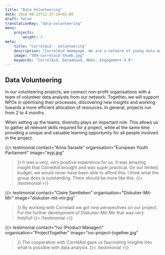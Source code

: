 ```yaml
---
title: "Data Volunteering"
date: 2018-08-23T12:37:19+02:00
draft: false
translationKey: "data-volunteering"
menu: 
    projects:
        weight: 2
meta:
    title: "CorrelAid - Volunteering"
    description: "CorrelAid Homepage. We are a network of young data analysts that wants to change the world with a more inclusive, integrated and innovative approach to data analysis."
    image: "509-correlaid-thumb.jpg"
    keywords: "CorrelAid, Data4Good, NGOs, Engagement 4.0"
---
```


## Data Volunteering

In our volunteering projects, we connect non-profit organisations with a team of volunteer data analysts from our network. Together, we will support NPOs in optimising their processes, discovering new insights and working towards a more efficient allocation of resources. In general, projects run from 2 to 4 months. 

When setting up the teams, diversity plays an important role. This allows us to gather all relevant skills required for a project, while at the same time providing a unique and valuable learning opportunity for all people involved in the project.

{{< testimonial 
    contact="Anna Saraste"
    organisation="European Youth Parliament"
    image="eyp.jpg"
>}}
    It was a very, very positive experience for us. It was amazing insight that CorrelAid brought and was super practical. On our limited budget, we would never have 
    been able to afford this. I think what the group does is outstanding. There should be more like this.
{{< /testimonial >}}

{{< testimonial 
    contact="Claire Samtleben"
    organisation="Diskutier-Mit-Mir"
    image="diskutier-mit-mir.jpg"
>}}
    By working with Correlaid we got new perspectives on our project. 
    For the further development of Diskutier-Mit-Mir that was very helpful!
{{< /testimonial >}}

{{< testimonial 
    contact="Ivo (Product Manager)"
    organisation="ProjectTogether"
    image="ivo-project-together.jpg"
>}}
    The cooperation with CorrelAid gave us fascinating insights into what is possible with data analysis.
{{< /testimonial >}}
